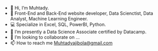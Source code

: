 - 👋 Hi, I’m Muhtady.
- 👀 Front-End and Back-End website developer, Data Scienctist, Data Analyst, Machine Learning Engineer.
- 💻 Specialize in Excel, SQL, PowerBI, Python.
- 🌱 I’m presently a Data Science Associate certified by Datacamp.
- 💞️ I’m looking to collaborate on ...
- 📫 How to reach me Muhtadyajibola@gmail.com

<!---
TeddyM1975/TeddyM1975 is a ✨ special ✨ repository because its `README.md` (this file) appears on your GitHub profile.
You can click the Preview link to take a look at your changes.
--->
